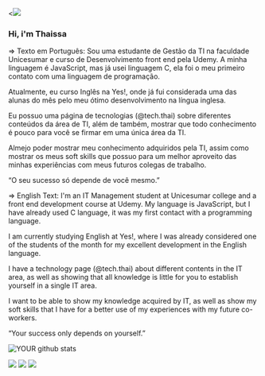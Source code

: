 <<img src="https://github.com/pr2tik1/pr2tik1/blob/master/IMAGE-NAME">

### Hi, i'm Thaissa
=> Texto em Português: 
Sou uma estudante de Gestão da TI na faculdade Unicesumar e curso de Desenvolvimento front end pela Udemy. A minha linguagem é JavaScript, mas já usei linguagem C, ela foi o meu primeiro contato com uma linguagem de programação. 

Atualmente, eu curso Inglês na Yes!, onde já fui considerada uma das alunas do mês pelo meu ótimo desenvolvimento na língua inglesa. 

Eu possuo uma página de tecnologias (@tech.thai) sobre diferentes conteúdos da área de TI, além de também, mostrar que todo conhecimento é pouco para você se firmar em uma única área da TI. 

Almejo poder mostrar meu conhecimento adquiridos pela TI, assim como mostrar os meus soft skills que possuo para um melhor aproveito das minhas experiências com meus futuros colegas de trabalho. 

“O seu sucesso só depende de você mesmo.”

=> English Text: 
I'm an IT Management student at Unicesumar college and a front end development course at Udemy. My language is JavaScript, but I have already used C language, it was my first contact with a programming language. 

I am currently studying English at Yes!, where I was already considered one of the students of the month for my excellent development in the English language. 

I have a technology page (@tech.thai) about different contents in the IT area, as well as showing that all knowledge is little for you to establish yourself in a single IT area. 

I want to be able to show my knowledge acquired by IT, as well as show my soft skills that I have for a better use of my experiences with my future co-workers. 

“Your success only depends on yourself.”

![YOUR github stats](https://github-readme-stats.vercel.app/api?username=thaissacarvalho)

[<img src="https://img.shields.io/badge/linkedin-%230077B5.svg?&style=for-the-badge&logo=linkedin&logoColor=white" />](https://www.linkedin.com/in/USERNAME/) [<img src = "https://img.shields.io/badge/instagram-%23E4405F.svg?&style=for-the-badge&logo=instagram&logoColor=white">](https://www.instagram.com/tech.thai) [<img src = "https://img.shields.io/badge/facebook-%231877F2.svg?&style=for-the-badge&logo=facebook&logoColor=white">](https://www.facebook.com/Tech-Thai-103894302196305)
